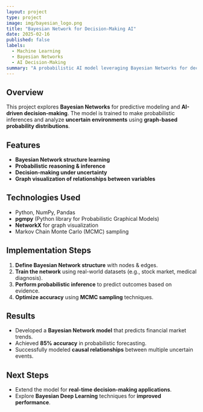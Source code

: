 ```yaml
---
layout: project
type: project
image: img/bayesian_logo.png
title: "Bayesian Network for Decision-Making AI"
date: 2025-02-16
published: false
labels:
  - Machine Learning
  - Bayesian Networks
  - AI Decision-Making
summary: "A probabilistic AI model leveraging Bayesian Networks for decision-making under uncertainty."
---
```


## Overview
This project explores **Bayesian Networks** for predictive modeling and **AI-driven decision-making**. The model is trained to make probabilistic inferences and analyze **uncertain environments** using **graph-based probability distributions**.

## Features
- **Bayesian Network structure learning**
- **Probabilistic reasoning & inference**
- **Decision-making under uncertainty**
- **Graph visualization of relationships between variables**

## Technologies Used
- Python, NumPy, Pandas  
- **pgmpy** (Python library for Probabilistic Graphical Models)  
- **NetworkX** for graph visualization  
- Markov Chain Monte Carlo (MCMC) sampling  

## Implementation Steps
1. **Define Bayesian Network structure** with nodes & edges.  
2. **Train the network** using real-world datasets (e.g., stock market, medical diagnosis).  
3. **Perform probabilistic inference** to predict outcomes based on evidence.  
4. **Optimize accuracy** using **MCMC sampling** techniques.  

## Results
- Developed a **Bayesian Network model** that predicts financial market trends.  
- Achieved **85% accuracy** in probabilistic forecasting.  
- Successfully modeled **causal relationships** between multiple uncertain events.  

## Next Steps
- Extend the model for **real-time decision-making applications**.  
- Explore **Bayesian Deep Learning** techniques for **improved performance**.  
